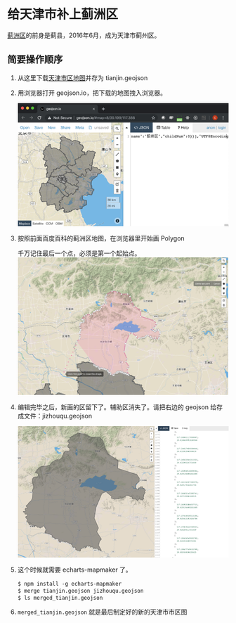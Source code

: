 # 给天津市补上蓟洲区

[蓟洲区](https://baike.baidu.com/item/蓟州区)的前身是蓟县，2016年6月，成为天津市蓟州区。

## 简要操作顺序

1. 从这里下载[天津市区地图](https://raw.githubusercontent.com/echarts-maps/echarts-china-cities-js/2f9a518febbd59868f648ce08901d6993d6c0ba1/geojson/shape-with-internal-borders/tianjin.geojson)并存为 tianjin.geojson
1. 用浏览器打开 geojson.io，把下载的地图拽入浏览器。

    ![geojson](image/tianjin-geojson.png)

1. 按照前面百度百科的蓟洲区地图，在浏览器里开始画 Polygon

    千万记住最后一个点，必须是第一个起始点。
    ![jizhouqu](image/jizhouqu.png)

1. 编辑完毕之后，新画的区留下了。辅助区消失了。请把右边的 geojson 给存成文件：jizhouqu.geojson

    ![jizhouqu-done](image/jizhouqu-done.png)

1. 这个时候就需要 echarts-mapmaker 了。

    ```
    $ npm install -g echarts-mapmaker
    $ merge tianjin.geojson jizhouqu.geojson
    $ ls merged_tianjin.geojson
    ```

1. `merged_tianjin.geojson` 就是最后制定好的新的天津市市区图

